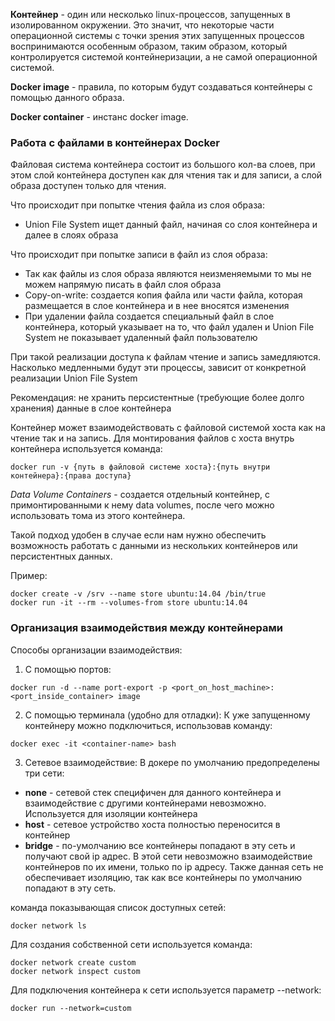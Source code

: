 **Контейнер** - один или несколько linux-процессов, запущенных в изолированном окружении. Это значит, 
что некоторые части операционной системы с точки зрения этих запущенных процессов воспринимаются особенным образом, 
таким образом, который контролируется системой контейнеризации, а не самой операционной системой.

**Docker image** - правила, по которым будут создаваться контейнеры с помощью
данного образа.

**Docker container** - инстанс docker image.

### Работа с файлами в контейнерах Docker

Файловая система контейнера состоит из большого кол-ва слоев, 
при этом слой контейнера доступен как для чтения так и для записи, 
а слой образа доступен только для чтения. 

Что происходит при попытке чтения файла из слоя образа: 
* Union File System ищет данный файл, начиная со слоя контейнера и далее в слоях образа

Что происходит при попытке записи в файл из слоя образа: 
* Так как файлы из слоя образа являются неизменяемыми 
то мы не можем напрямую писать в файл слоя образа
* Copy-on-write: создается копия файла или части файла, 
которая размещается в слое контейнера и в нее вносятся изменения
* При удалении файла создается специальный файл в слое контейнера, который указывает на то, что файл удален
и Union File System не показывает удаленный файл пользователю 

При такой реализации доступа к файлам чтение и запись замедляются. 
Насколько медленными будут эти процессы, зависит от конкретной реализации Union File System

Рекомендация: не хранить персистентные (требующие более долго хранения) данные
в слое контейнера

Контейнер может взаимодействовать с файловой системой хоста 
как на чтение так и на запись. Для монтирования файлов с хоста внутрь контейнера
используется команда: 

```shell script
docker run -v {путь в файловой системе хоста}:{путь внутри контейнера}:{права доступа}
```

*Data Volume Containers* - создается отдельный контейнер, с примонтированными к нему
data volumes, после чего можно использовать тома из этого контейнера.

Такой подход удобен в случае если нам нужно обеспечить возможность работать с данными
из нескольких контейнеров или персистентных данных.

Пример:
```shell script
docker create -v /srv --name store ubuntu:14.04 /bin/true
docker run -it --rm --volumes-from store ubuntu:14.04
```


### Организация взаимодействия между контейнерами

Способы организации взаимодействия:
1) С помощью портов: 
```shell script
docker run -d --name port-export -p <port_on_host_machine>:<port_inside_container> image
```

2) С помощью терминала (удобно для отладки):
К уже запущенному контейнеру можно подключиться, использовав команду:
```shell script
docker exec -it <container-name> bash
```

3) Сетевое взаимодействие: 
В докере по умолчанию предопределены три сети: 
* **none** - сетевой стек специфичен для данного контейнера и взаимодействие 
с другими контейнерами невозможно. Используется для изоляции контейнера
* **host** - сетевое устройство хоста полностью переносится в контейнер
* **bridge** - по-умолчанию все контейнеры попадают в эту сеть и получают свой ip адрес.
В этой сети невозможно взаимодействие контейнеров по их имени, только по ip адресу.
Также данная сеть не обеспечивает изоляцию, 
так как все контейнеры по умолчанию попадают в эту сеть.

команда показывающая список доступных сетей: 
```shell script
docker network ls
```

Для создания собственной сети используется команда: 
```shell script
docker network create custom
docker network inspect custom
```

Для подключения контейнера к сети используется параметр --network: 
```shell script
docker run --network=custom
```
